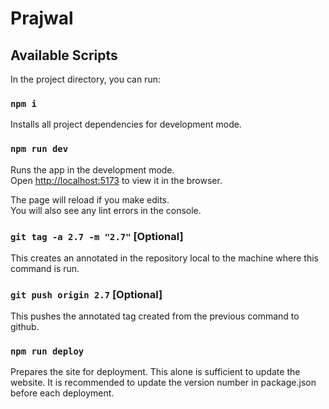 # Prajwal

## Available Scripts

In the project directory, you can run:

### `npm i`

Installs all project dependencies for development mode.

### `npm run dev`

Runs the app in the development mode.\
Open [http://localhost:5173](http://localhost:5173) to view it in the browser.

The page will reload if you make edits.\
You will also see any lint errors in the console.

### `git tag -a 2.7 -m "2.7"` [Optional]

This creates an annotated in the repository local to the machine where this command is run.

### `git push origin 2.7` [Optional]

This pushes the annotated tag created from the previous command to github.

### `npm run deploy`

Prepares the site for deployment. This alone is sufficient to update the website. It is recommended to update the version number in package.json before each deployment.
